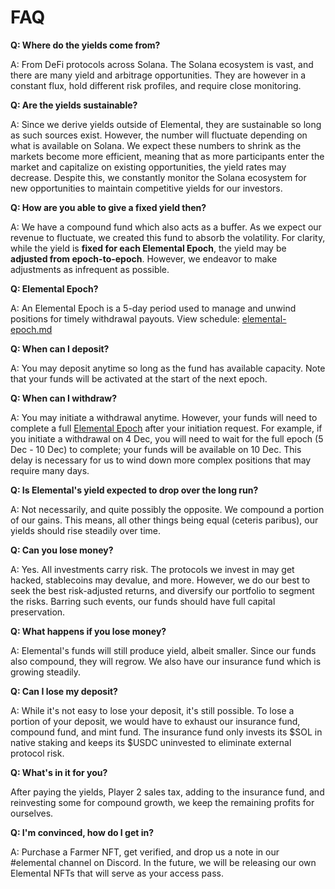 # FAQ

**Q: Where do the yields come from?**

A: From DeFi protocols across Solana. The Solana ecosystem is vast, and there are many yield and arbitrage opportunities. They are however in a constant flux, hold different risk profiles, and require close monitoring.

**Q: Are the yields sustainable?**

A: Since we derive yields outside of Elemental, they are sustainable so long as such sources exist. However, the number will fluctuate depending on what is available on Solana. We expect these numbers to shrink as the markets become more efficient, meaning that as more participants enter the market and capitalize on existing opportunities, the yield rates may decrease. Despite this, we constantly monitor the Solana ecosystem for new opportunities to maintain competitive yields for our investors.

**Q: How are you able to give a fixed yield then?**

A: We have a compound fund which also acts as a buffer. As we expect our revenue to fluctuate, we created this fund to absorb the volatility. For clarity, while the yield is **fixed for each Elemental Epoch**, the yield may be **adjusted from epoch-to-epoch**. However, we endeavor to make adjustments as infrequent as possible.

**Q: Elemental Epoch?**

A: An Elemental Epoch is a 5-day period used to manage and unwind positions for timely withdrawal payouts. View schedule: [elemental-epoch.md](elemental-epoch.md "mention")

**Q: When can I deposit?**

A: You may deposit anytime so long as the fund has available capacity. Note that your funds will be activated at the start of the next epoch.

**Q: When can I withdraw?**

A: You may initiate a withdrawal anytime. However, your funds will need to complete a full [Elemental Epoch](elemental-epoch.md) after your initiation request. For example, if you initiate a withdrawal on 4 Dec, you will need to wait for the full epoch (5 Dec - 10 Dec) to complete; your funds will be available on 10 Dec. This delay is necessary for us to wind down more complex positions that may require many days.

**Q: Is Elemental's yield expected to drop over the long run?**

A: Not necessarily, and quite possibly the opposite. We compound a portion of our gains. This means, all other things being equal (ceteris paribus), our yields should rise steadily over time.

**Q: Can you lose money?**

A: Yes. All investments carry risk. The protocols we invest in may get hacked, stablecoins may devalue, and more. However, we do our best to seek the best risk-adjusted returns, and diversify our portfolio to segment the risks. Barring such events, our funds should have full capital preservation.

**Q: What happens if you lose money?**

A: Elemental's funds will still produce yield, albeit smaller. Since our funds also compound, they will regrow. We also have our insurance fund which is growing steadily.

**Q: Can I lose my deposit?**

A: While it's not easy to lose your deposit, it's still possible. To lose a portion of your deposit, we would have to exhaust our insurance fund, compound fund, and mint fund. The insurance fund only invests its $SOL in native staking and keeps its $USDC uninvested to eliminate external protocol risk.

**Q: What's in it for you?**

After paying the yields, Player 2 sales tax, adding to the insurance fund, and reinvesting some for compound growth, we keep the remaining profits for ourselves.

**Q: I'm convinced, how do I get in?**

A: Purchase a Farmer NFT, get verified, and drop us a note in our #elemental channel on Discord. In the future, we will be releasing our own Elemental NFTs that will serve as your access pass.
